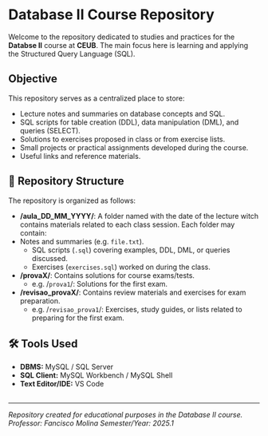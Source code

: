 # Database II Course Repository

Welcome to the repository dedicated to studies and practices for the **Databse II** course at **CEUB**. The main focus here is learning and applying the Structured Query Language (SQL).

## Objective

This repository serves as a centralized place to store:

* Lecture notes and summaries on database concepts and SQL.
* SQL scripts for table creation (DDL), data manipulation (DML), and queries (SELECT).
* Solutions to exercises proposed in class or from exercise lists.
* Small projects or practical assignments developed during the course.
* Useful links and reference materials.

## 📁 Repository Structure

The repository is organized as follows:

* **/aula_DD_MM_YYYY/**: A folder named with the date of the lecture witch contains materials related to each class session.
Each folder may contain:
* Notes and summaries (e.g. `file.txt`).
    * SQL scripts (`.sql`) covering examples, DDL, DML, or queries discussed.
    * Exercises (`exercises.sql`) worked on during the class.
* **/provaX/**: Contains solutions for course exams/tests.
    * e.g. /`prova1`/: Solutions for the first exam.
* **/revisao_provaX/**: Contains review materials and exercises for exam preparation.
    * e.g. /`revisao_prova1`/: Exercises, study guides, or lists related to preparing for the first exam.

## 🛠️ Tools Used

* **DBMS:** MySQL / SQL Server
* **SQL Client:** MySQL Workbench / MySQL Shell
* **Text Editor/IDE:** VS Code

## 

---

*Repository created for educational purposes in the Database II course.*
*Professor: Fancisco Molina*
*Semester/Year: 2025.1*
